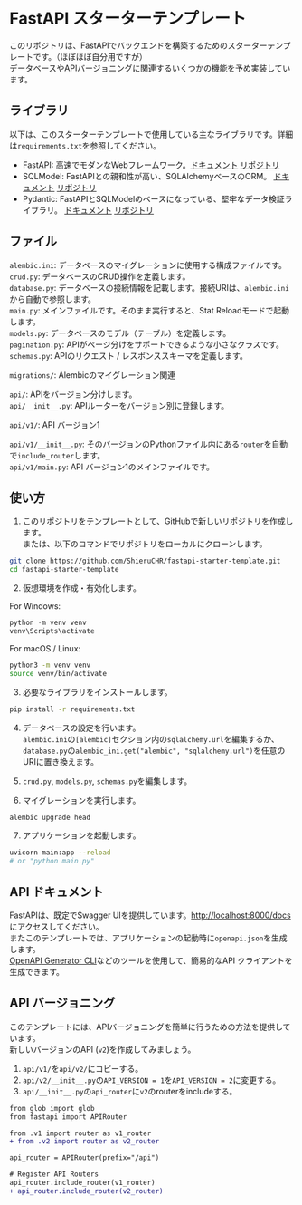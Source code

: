 # FastAPI スターターテンプレート

このリポジトリは、FastAPIでバックエンドを構築するためのスターターテンプレートです。（ほぼほぼ自分用ですが）  
データベースやAPIバージョニングに関連するいくつかの機能を予め実装しています。

## ライブラリ

以下は、このスターターテンプレートで使用している主なライブラリです。詳細は`requirements.txt`を参照してください。

- FastAPI: 高速でモダンなWebフレームワーク。[ドキュメント](https://fastapi.tiangolo.com/) [リポジトリ](https://github.com/tiangolo/fastapi)
- SQLModel: FastAPIとの親和性が高い、SQLAlchemyベースのORM。 [ドキュメント](https://sqlmodel.tiangolo.com/) [リポジトリ](https://github.com/tiangolo/sqlmodel)
- Pydantic: FastAPIとSQLModelのベースになっている、堅牢なデータ検証ライブラリ。 [ドキュメント](https://docs.pydantic.dev/latest/) [リポジトリ](https://github.com/pydantic/pydantic)

## ファイル

`alembic.ini`: データベースのマイグレーションに使用する構成ファイルです。  
`crud.py`: データベースのCRUD操作を定義します。  
`database.py`: データベースの接続情報を記載します。接続URIは、`alembic.ini`から自動で参照します。  
`main.py`: メインファイルです。そのまま実行すると、Stat Reloadモードで起動します。  
`models.py`: データベースのモデル（テーブル）を定義します。  
`pagination.py`: APIがページ分けをサポートできるような小さなクラスです。  
`schemas.py`: APIのリクエスト / レスポンススキーマを定義します。  

`migrations/`: Alembicのマイグレーション関連

`api/`: APIをバージョン分けします。  
`api/__init__.py`: APIルーターをバージョン別に登録します。  

`api/v1/`: API バージョン1

`api/v1/__init__.py`: そのバージョンのPythonファイル内にある`router`を自動で`include_router`します。  
`api/v1/main.py`: API バージョン1のメインファイルです。

## 使い方

1. このリポジトリをテンプレートとして、GitHubで新しいリポジトリを作成します。  
または、以下のコマンドでリポジトリをローカルにクローンします。

```sh
git clone https://github.com/ShieruCHR/fastapi-starter-template.git
cd fastapi-starter-template
```

2. 仮想環境を作成・有効化します。

For Windows:

```powershell
python -m venv venv
venv\Scripts\activate
```

For macOS / Linux:

```sh
python3 -m venv venv
source venv/bin/activate
```

3. 必要なライブラリをインストールします。

```bash
pip install -r requirements.txt
```

4. データベースの設定を行います。  
`alembic.ini`の`[alembic]`セクション内の`sqlalchemy.url`を編集するか、  
`database.py`の`alembic_ini.get("alembic", "sqlalchemy.url")`を任意のURIに置き換えます。

5. `crud.py`, `models.py`, `schemas.py`を編集します。
6. マイグレーションを実行します。

```sh
alembic upgrade head
```

7. アプリケーションを起動します。

```sh
uvicorn main:app --reload
# or "python main.py"
```

## API ドキュメント

FastAPIは、既定でSwagger UIを提供しています。<http://localhost:8000/docs> にアクセスしてください。  
またこのテンプレートでは、アプリケーションの起動時に`openapi.json`を生成します。  
[OpenAPI Generator CLI](https://github.com/OpenAPITools/openapi-generator-cli)などのツールを使用して、簡易的なAPI クライアントを生成できます。

## API バージョニング

このテンプレートには、APIバージョニングを簡単に行うための方法を提供しています。  
新しいバージョンのAPI (`v2`)を作成してみましょう。

1. `api/v1/`を`api/v2/`にコピーする。
2. `api/v2/__init__.py`の`API_VERSION = 1`を`API_VERSION = 2`に変更する。
3. `api/__init__.py`の`api_router`に`v2`のrouterをincludeする。

```diff
from glob import glob
from fastapi import APIRouter

from .v1 import router as v1_router
+ from .v2 import router as v2_router

api_router = APIRouter(prefix="/api")

# Register API Routers
api_router.include_router(v1_router)
+ api_router.include_router(v2_router)
```

